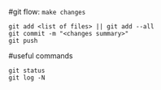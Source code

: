 #git flow:
`make changes`

```
git add <list of files> || git add --all
git commit -m "<changes summary>"
git push
```

#useful commands

```
git status
git log -N
```
